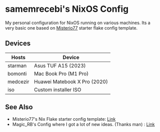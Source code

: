 # samemrecebi's NixOS Config

My personal configuration for NixOS running on various machines. Its a very basic one based on [Misterio77](https://github.com/Misterio77) starter flake config template.

## Devices

| Hosts    |            Device             |
|----------|-------------------------------|
| starman  |       Asus TUF A15 (2023)     |
| bomonti  |     Mac Book Pro (M1 Pro)     |
| medcezir |  Huawei Matebook X Pro (2020) |
| iso      |      Custom installer ISO     |

## See Also

- Misterio77's Nix Flake starter config template: [Link](https://github.com/Misterio77/nix-starter-configs)
- Magic_RB's Config where I got a lot of new ideas. (Thanks man) : [Link](https://git.sr.ht/~magic_rb/dotfiles)
